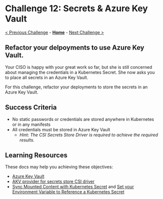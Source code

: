 # Challenge 12: Secrets & Azure Key Vault

[< Previous Challenge](11-secrets.md) - **[Home](../README.md)** - [Next Challenge >](13-helm.md)

## Refactor your delpoyments to use Azure Key Vault.
Your CISO is happy with your great work so far, but she is still concerned about managing the credentials in a Kubernetes Secret.  She now asks you to place all secrets in an Azure Key Vault.

For this challenge, refactor your deployments to store the secrets in an Azure Key Vault.

## Success Criteria
- No static passwords or credentials are stored anywhere in Kubernetes or in any manifests
- All credentials must be stored in Azure Key Vault
  - _Hint: The CSI Secrets Store Driver is required to achieve the required results._

## Learning Resources

These docs may help you achieving these objectives:

- [Azure Key Vault](https://docs.microsoft.com/azure/key-vault/general/basic-concepts)
- [AKV provider for secrets store CSI driver](https://docs.microsoft.com/en-us/azure/aks/csi-secrets-store-driver)
- [Sync Mounted Content with Kubernetes Secret](https://azure.github.io/secrets-store-csi-driver-provider-azure/docs/configurations/sync-with-k8s-secrets/) and [Set your Environment Variable to Reference a Kubernetes Secret](https://azure.github.io/secrets-store-csi-driver-provider-azure/docs/configurations/set-env-var/)
